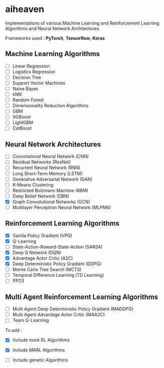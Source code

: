 # aiheaven

Implementations of various Machine Learning and Reinforcement Learning Algorithms and Neural Network Architectures

Frameworks used : **PyTorch**, **Tensorflow**, **Keras**

## Machine Learning Algorithms

- [ ] Linear Regression
- [ ] Logistics Regression
- [ ] Decision Tree
- [ ] Support Vector Machines
- [ ] Naive Bayes
- [ ] kNN
- [ ] Random Forest
- [ ] Dimensionality Reduction Algorithms
- [ ] GBM
- [ ] XGBoost
- [ ] LightGBM
- [ ] CatBoost

## Neural Network Architectures

- [ ] Convolutional Neural Network (CNN)
- [ ] Residual Networks (ResNet)
- [ ] Recurrent Neural Network (RNN)
- [ ] Long Short-Term Memory (LSTM)
- [ ] Generative Adversarial Network (GAN)
- [ ] K-Means Clustering
- [ ] Restricted Bolzmann Machine (RBM)
- [ ] Deep Belief Network (DBN)
- [x] Graph Convolutional Networks (GCN)
- [ ] Multilayer Perceptron Neural Network (MLPNN)

## Reinforcement Learning Algorithms

- [x] Vanilla Policy Gradient (VPG)
- [x] Q-Learning
- [ ] State-Action-Reward-State-Action (SARSA)
- [x] Deep Q Network (DQN)
- [x] Advantage Actor Critic (A2C)
- [x] Deep Deterministic Policy Gradient (DDPG)
- [ ] Monte Carlo Tree Search (MCTS)
- [ ] Temporal Difference Learning (TD Learning)
- [ ] PPO3

## Multi Agent Reinforcement Learning Algorithms

- [ ] Multi Agent Deep Deterministic Policy Gradient (MADDPG)
- [ ] Multi Agent Advantage Actor Critic (MAA2C)
- [ ] Team Q-Learning

To add :

- [x] Include more RL Algorithms
- [x] Include MARL Algorithms
- [ ] Include genetic Algorithms


